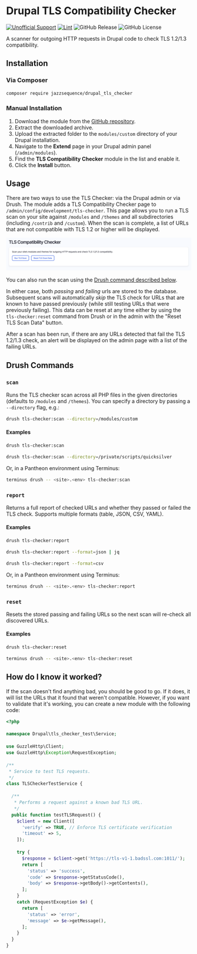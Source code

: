# Drupal TLS Compatibility Checker

[![Unofficial Support](https://img.shields.io/badge/Pantheon-Unofficial_Support-yellow?logo=pantheon&color=FFDC28)](https://docs.pantheon.io/oss-support-levels#unofficial-support)
[![Lint](https://github.com/jazzsequence/drupal_tls_checker/actions/workflows/lint.yml/badge.svg)](https://github.com/jazzsequence/drupal_tls_checker/actions/workflows/lint.yml)
![GitHub Release](https://img.shields.io/github/v/release/jazzsequence/drupal_tls_checker)
![GitHub License](https://img.shields.io/github/license/jazzsequence/drupal_tls_checker)

A scanner for outgoing HTTP requests in Drupal code to check TLS 1.2/1.3 compatibility.

## Installation

### Via Composer

```bash
composer require jazzsequence/drupal_tls_checker
```

### Manual Installation

1. Download the module from the [GitHub repository](https://github.com/jazzsequence/drupal_tls_checker).
2. Extract the downloaded archive.
3. Upload the extracted folder to the `modules/custom` directory of your Drupal installation.
4. Navigate to the **Extend** page in your Drupal admin panel (`/admin/modules`).
5. Find the **TLS Compatibility Checker** module in the list and enable it.
6. Click the **Install** button.

## Usage

There are two ways to use the TLS Checker: via the Drupal admin or via Drush. The module adds a TLS Compatibility Checker page to `/admin/config/development/tls-checker`. This page allows you to run a TLS scan on your site against `/modules` and `/themes` and all subdirectories (including `/contrib` and `/custom`). When the scan is complete, a list of URLs that are not compatible with TLS 1.2 or higher will be displayed.

![TLS Compatibility Checker scan](./.github/drupal_tls_checker_scan.png)

You can also run the scan using the [Drush command described below](#drush-commands). 

In either case, both _passing_ and _failing_ urls are stored to the database. Subsequent scans will automatically _skip_ the TLS check for URLs that are known to have passed previously (while still testing URLs that were previously failing). This data can be reset at any time either by using the `tls-checker:reset` command from Drush or in the admin with the "Reset TLS Scan Data" button.

After a scan has been run, if there are any URLs detected that fail the TLS 1.2/1.3 check, an alert will be displayed on the admin page with a list of the failing URLs.

## Drush Commands

### `scan`

Runs the TLS checker scan across all PHP files in the given directories (defaults to `/modules` and `/themes`). You can specify a directory by passing a `--directory` flag, e.g.:

```bash
drush tls-checker:scan --directory=/modules/custom
```

#### Examples

```bash
drush tls-checker:scan
```

```bash
drush tls-checker:scan --directory=/private/scripts/quicksilver
```

Or, in a Pantheon environment using Terminus:

```bash
terminus drush -- <site>.<env> tls-checker:scan
```

### `report`

Returns a full report of checked URLs and whether they passed or failed the TLS check. Supports multiple formats (table, JSON, CSV, YAML).

#### Examples

```bash
drush tls-checker:report
```

```bash
drush tls-checker:report --format=json | jq
```

```bash
drush tls-checker:report --format=csv
```

Or, in a Pantheon environment using Terminus:

```bash
terminus drush -- <site>.<env> tls-checker:report
```


### `reset`

Resets the stored passing and failing URLs so the next scan will re-check all discovered URLs.

#### Examples
```bash
drush tls-checker:reset
```

```bash
terminus drush -- <site>.<env> tls-checker:reset
```

## How do I know it worked?
If the scan doesn't find anything bad, you should be good to go. If it does, it will list the URLs that it found that weren't compatible. However, if you want to validate that it's working, you can create a new module with the following code:

```php
<?php

namespace Drupal\tls_checker_test\Service;

use GuzzleHttp\Client;
use GuzzleHttp\Exception\RequestException;

/**
 * Service to test TLS requests.
 */
class TLSCheckerTestService {

  /**
   * Performs a request against a known bad TLS URL.
   */
  public function testTLSRequest() {
    $client = new Client([
      'verify' => TRUE, // Enforce TLS certificate verification
      'timeout' => 5,
    ]);

    try {
      $response = $client->get('https://tls-v1-1.badssl.com:1011/');
      return [
        'status' => 'success',
        'code' => $response->getStatusCode(),
        'body' => $response->getBody()->getContents(),
      ];
    }
    catch (RequestException $e) {
      return [
        'status' => 'error',
        'message' => $e->getMessage(),
      ];
    }
  }
}
```
